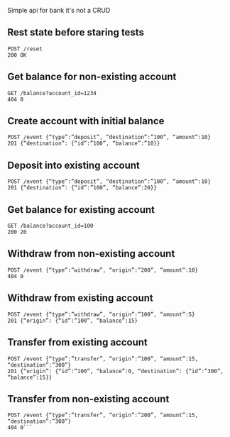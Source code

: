 Simple api for bank it's not a CRUD

## Rest state before staring tests
```
POST /reset
200 OK
```
## Get balance for non-existing account
```
GET /balance?account_id=1234
404 0
```
## Create account with initial balance
```
POST /event {“type”:”deposit”, “destination”:”100”, “amount”:10}
201 {“destination”: {“id”:”100”, “balance”:”10}}
```
## Deposit into existing account
```
POST /event {“type”:”deposit”, “destination”:”100”, “amount”:10}
201 {“destination”: {“id”:”100”, “balance”:20}}
```
## Get balance for existing account
```
GET /balance?account_id=100
200 20
```
## Withdraw from non-existing account
```
POST /event {“type”:”withdraw”, “origin”:”200”, “amount”:10}
404 0
```
## Withdraw from existing account
```
POST /event {“type”:”withdraw”, “origin”:”100”, “amount”:5}
201 {“origin”: {“id”:”100”, “balance”:15}
```
## Transfer from existing account
```
POST /event {“type”:”transfer”, “origin”:”100”, “amount”:15, “destination”:”300”}
201 {“origin”: {“id”:”100”, “balance”:0, “destination”: {“id”:”300”, “balance”:15}}
```
## Transfer from non-existing account
```
POST /event {“type”:”transfer”, “origin”:”200”, “amount”:15, “destination”:”300”}
404 0```